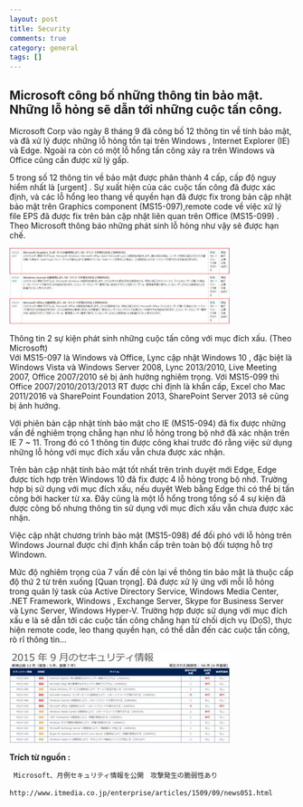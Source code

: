 ```yaml
---
layout: post  
title: Security   
comments: true  
category: general
tags: []
---
```


## Microsoft công bố những thông tin bảo mật. Những lỗ hỏng sẽ dẫn tới những cuộc tấn công.


Microsoft Corp vào ngày 8 tháng 9 đã công bố 12 thông tin về tính bảo mật, và đã xử lý được những lỗ hỏng tồn tại trên  Windows , Internet Explorer (IE) và Edge. Ngoài ra còn có một lỗ hổng tấn công xảy ra trên Windows và Office cũng cần được xử lý gấp.

5 trong số 12 thông tin về bảo mật được phân thành 4 cấp, cấp độ nguy hiểm nhất là [urgent] . Sự xuất hiện của các cuộc tấn công đã được xác định, và các lỗ hổng leo thang về quyền hạn đã được fix trong bản cập nhật bảo mật trên Graphics component (MS15-097),remote code về việc xử lý file EPS đã được fix trên bản cập nhật liên quan trên Office (MS15-099) .   
Theo Microsoft thông báo những phát sinh lỗ hỏng như vậy sẽ được hạn chế.

![image](/res/Security/1.jpg)

Thông tin 2 sự kiện phát sinh những cuộc tấn công với mục đích xấu. (Theo Microsoft)  
Với MS15-097  là Windows và Office, Lync cập nhật Windows 10 , đặc biệt là Windows Vista và Windows Server 2008, Lync 2013/2010, Live Meeting 2007, Office 2007/2010 sẽ  bị ảnh hưởng nghiêm trọng. Với MS15-099 thì Office 2007/2010/2013/2013 RT được chỉ định là khẩn cấp, Excel cho Mac 2011/2016 và SharePoint Foundation 2013, SharePoint Server 2013 sẽ cũng bị ảnh hưởng.

Với phiên bản cập nhật tính bảo mật cho IE (MS15-094) đã fix được những vấn đề nghiêm trọng chẳng hạn như lỗ hỏng trong bộ nhớ đã xác nhận trên IE 7 ~ 11. Trong đó có 1 thông tin được công khai trước đó rằng việc sử dụng những lỗ hỏng với mục đích xấu vẫn chưa được xác nhận. 

Trên bản cập nhật tính bảo mật tốt nhất trên trình duyệt mới Edge, Edge được tích hợp trên Windows 10 đã fix được 4 lỗ hỏng trong bộ nhớ. Trường hợp bị sử dụng với mục đích xấu, nếu duyệt Web bằng Edge thì có thể bị tấn công bởi hacker từ xa. Đây cũng là một lỗ hổng trong tổng số 4 sự kiện đã được công bố nhưng thông tin sử dụng với mục đích xấu vẫn chưa được xác nhận.

Việc cập nhật chương trình bảo mật (MS15-098) để đối phó với lỗ hỏng trên Windows Journal được chỉ định khẩn cấp trên toàn bộ đối tượng hỗ trợ Windown.  

Mức độ nghiêm trọng của 7 vấn đề còn lại về thông tin bảo mật là thuộc cấp độ thứ 2 từ trên xuống [Quan trọng]. Đã được xử lý ứng với mỗi lỗ hỏng trong quản lý task của Active Directory Service, Windows Media Center, .NET Framework, Windows , Exchange Server, Skype for Business Server và Lync Server, Windows Hyper-V. Trường hợp được sử dụng với mục đích xấu e là sẽ dẫn tới các cuộc tấn công chẳng hạn từ chối dịch vụ (DoS), thực hiện remote code, leo thang quyền hạn, có thể dẫn đến các cuộc tấn công, rò rĩ thông tin...

![image](/res/Security/2.jpg)

 **Trích từ nguồn :** 

` Microsoft、月例セキュリティ情報を公開　攻撃発生の脆弱性あり`

` http://www.itmedia.co.jp/enterprise/articles/1509/09/news051.html `

